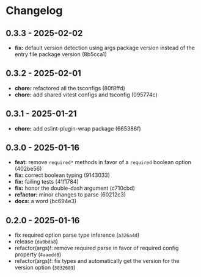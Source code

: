 # Changelog

## 0.3.3 - 2025-02-02

- __fix:__ default version detection using args package version instead of the entry file package version (8b5cca1)

## 0.3.2 - 2025-02-01

- __chore:__ refactored all the tsconfigs (80f8ffd)
- __chore:__ add shared vitest configs and tsconfig (095774c)

## 0.3.1 - 2025-01-21

- __chore:__ add eslint-plugin-wrap package (665386f)

## 0.3.0 - 2025-01-16

- __feat:__ remove `required*` methods in favor of a `required` boolean option (402be56)
- __fix:__ correct boolean typing (9143033)
- __fix:__ failing tests (41f1784)
- __fix:__ honor the double-dash argument (c710cbd)
- __refactor:__ minor changes to parse (60212c3)
- __docs:__ a word (bc694e3)

## 0.2.0 - 2025-01-16

- fix required option parse type inference (`a326a4d`)
- release (`da0bda8`)
- refactor(args)!: remove required parse in favor of required config property (`4aaedd8`)
- refactor(args)!: fix types and automatically get the version for the version option (`3032689`)
